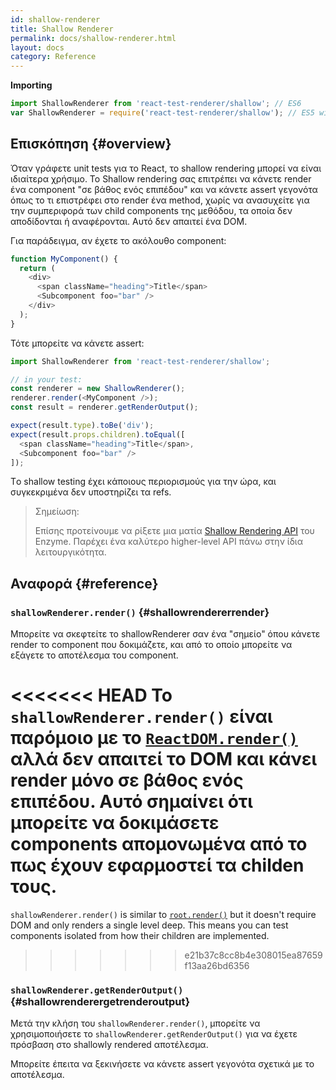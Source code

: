 ```yaml
---
id: shallow-renderer
title: Shallow Renderer
permalink: docs/shallow-renderer.html
layout: docs
category: Reference
---
```


**Importing**

```javascript
import ShallowRenderer from 'react-test-renderer/shallow'; // ES6
var ShallowRenderer = require('react-test-renderer/shallow'); // ES5 with npm
```

## Επισκόπηση {#overview}

Όταν γράφετε unit tests για το React, το shallow rendering μπορεί να είναι ιδιαίτερα χρήσιμο. To Shallow rendering σας επιτρέπει να κάνετε render ένα component "σε βάθος ενός επιπέδου"  και να κάνετε assert γεγονότα όπως το τι επιστρέφει στο render ένα method, χωρίς να ανασυχείτε για την συμπεριφορά των child components της μεθόδου, τα οποία δεν αποδίδονται ή αναφέρονται. Αυτό δεν απαιτεί ένα DOM. 

Για παράδειγμα, αν έχετε το ακόλουθο component:

```javascript
function MyComponent() {
  return (
    <div>
      <span className="heading">Title</span>
      <Subcomponent foo="bar" />
    </div>
  );
}
```

Τότε μπορείτε να κάνετε assert:

```javascript
import ShallowRenderer from 'react-test-renderer/shallow';

// in your test:
const renderer = new ShallowRenderer();
renderer.render(<MyComponent />);
const result = renderer.getRenderOutput();

expect(result.type).toBe('div');
expect(result.props.children).toEqual([
  <span className="heading">Title</span>,
  <Subcomponent foo="bar" />
]);
```

Τo shallow testing έχει κάποιους περιορισμούς για την ώρα, και συγκεκριμένα δεν υποστηρίζει τα refs.

> Σημείωση:
>
> Επίσης προτείνουμε να ρίξετε μια ματία [Shallow Rendering API](https://airbnb.io/enzyme/docs/api/shallow.html) του Enzyme. Παρέχει ένα καλύτερο higher-level API πάνω στην ίδια λειτουργικότητα.

## Αναφορά {#reference}

### `shallowRenderer.render()` {#shallowrendererrender}

Μπορείτε να σκεφτείτε το shallowRenderer σαν ένα "σημείο" όπου κάνετε render το component που δοκιμάζετε, και από το οποίο μπορείτε να εξάγετε το αποτέλεσμα του component.

<<<<<<< HEAD
Το `shallowRenderer.render()` είναι παρόμοιο με το [`ReactDOM.render()`](/docs/react-dom.html#render) αλλά δεν απαιτεί το DOM και κάνει render μόνο σε βάθος ενός επιπέδου. Αυτό σημαίνει ότι μπορείτε να δοκιμάσετε components απομονωμένα από το πως έχουν εφαρμοστεί τα childen τους.
=======
`shallowRenderer.render()` is similar to [`root.render()`](/docs/react-dom-client.html#createroot) but it doesn't require DOM and only renders a single level deep. This means you can test components isolated from how their children are implemented.
>>>>>>> e21b37c8cc8b4e308015ea87659f13aa26bd6356

### `shallowRenderer.getRenderOutput()` {#shallowrenderergetrenderoutput}

Μετά την κλήση του `shallowRenderer.render()`, μπορείτε να χρησιμοποιήσετε το `shallowRenderer.getRenderOutput()` για να έχετε πρόσβαση στο shallowly rendered αποτέλεσμα.

Μπορείτε έπειτα να ξεκινήσετε να κάνετε assert γεγονότα σχετικά με το αποτέλεσμα.
